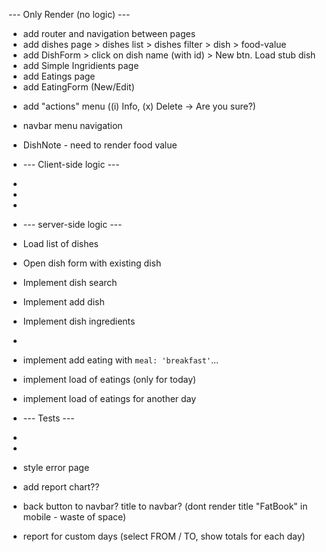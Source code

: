 --- Only Render (no logic) ---

- add router and navigation between pages
- add dishes page > dishes list > dishes filter > dish > food-value
- add DishForm > click on dish name (with id) > New btn. Load stub dish
- add Simple Ingridients page
- add Eatings page
- add EatingForm (New/Edit)

* add "actions" menu ((i) Info, (x) Delete -> Are you sure?)
* navbar menu navigation
* DishNote - need to render food value

* --- Client-side logic ---
*
*
*
* --- server-side logic ---
* Load list of dishes
* Open dish form with existing dish
* Implement dish search
* Implement add dish
* Implement dish ingredients
*
* implement add eating with `meal: 'breakfast'`...
* implement load of eatings (only for today)
* implement load of eatings for another day
* --- Tests ---
*
*
* style error page
* add report chart??
* back button to navbar? title to navbar? (dont render title "FatBook" in mobile - waste of space)
* report for custom days (select FROM / TO, show totals for each day)
